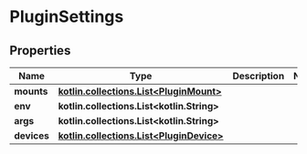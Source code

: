 # PluginSettings

## Properties

| Name        | Type                                                               | Description | Notes |
|-------------|--------------------------------------------------------------------|-------------|-------|
| **mounts**  | [**kotlin.collections.List&lt;PluginMount&gt;**](PluginMount.md)   |             |       |
| **env**     | **kotlin.collections.List&lt;kotlin.String&gt;**                   |             |       |
| **args**    | **kotlin.collections.List&lt;kotlin.String&gt;**                   |             |       |
| **devices** | [**kotlin.collections.List&lt;PluginDevice&gt;**](PluginDevice.md) |             |       |



